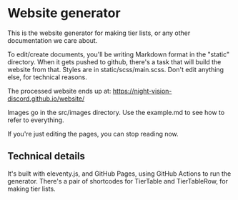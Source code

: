 # Website generator
This is the website generator for making tier lists, or any other documentation we care about.

To edit/create documents, you'll be writing Markdown format in the "static" directory. When it gets pushed to github, there's a task that will build the website from that. Styles are in static/scss/main.scss. Don't edit anything else, for technical reasons.

The processed website ends up at: https://night-vision-discord.github.io/website/

Images go in the src/images directory. Use the example.md to see how to refer to everything.

If you're just editing the pages, you can stop reading now.

## Technical details
It's built with eleventy.js, and GitHub Pages, using GitHub Actions to run the generator.
There's a pair of shortcodes for TierTable and TierTableRow, for making tier lists.
